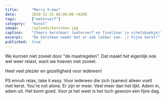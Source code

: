 ```yaml
---
title:      "Merry X-mas"
date:       2020-12-25 08:00:00 +0200
tags:       ["waterverf"]
category:   "kunst"
image:      /uploads/kerstman.jpg
caption:    "Cheers kerstman! (waterverf en fineliner in schetsboekje)"
excerpt:    "De kerstman neemt het er ook lekker van. ;) Fijne kerst!"
published:  true
---
```

We kunnen niet zoveel door "de maatregelen". Dat maakt het eigenlijk ook wel weer relaxt, want we hoeven niet zoveel.

Heel veel plezier en gezelligheid voor iedereen!  

PS ennuh relax, take it easy. Voor iedereen die zich (samen) alleen voelt met kerst. You're not alone. Er zijn er meer. Veel meer dan het lijkt. Adem in, adem uit. Het komt goed. Voor je het weet is het toch gewoon een fijne dag.
